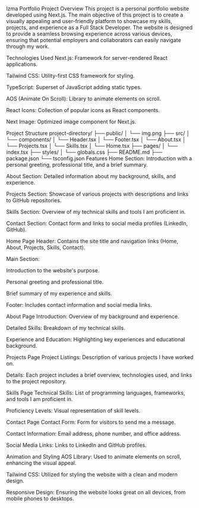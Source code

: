 Izma Portfolio
Project Overview
This project is a personal portfolio website developed using Next.js. The main objective of this project is to create a visually appealing and user-friendly platform to showcase my skills, projects, and experience as a Full Stack Developer. The website is designed to provide a seamless browsing experience across various devices, ensuring that potential employers and collaborators can easily navigate through my work.

Technologies Used
Next.js: Framework for server-rendered React applications.

Tailwind CSS: Utility-first CSS framework for styling.

TypeScript: Superset of JavaScript adding static types.

AOS (Animate On Scroll): Library to animate elements on scroll.

React Icons: Collection of popular icons as React components.

Next Image: Optimized image component for Next.js.

Project Structure
project-directory/
├── public/
│   └── img.png
├── src/
│   └── components/
│       └── Header.tsx
│       └── Footer.tsx
│       └── About.tsx
│       └── Projects.tsx
│       └── Skills.tsx
│       └── Home.tsx
├── pages/
│   └── index.tsx
├── styles/
│   └── globals.css
├── README.md
├── package.json
└── tsconfig.json
Features
Home Section: Introduction with a personal greeting, professional title, and a brief summary.

About Section: Detailed information about my background, skills, and experience.

Projects Section: Showcase of various projects with descriptions and links to GitHub repositories.

Skills Section: Overview of my technical skills and tools I am proficient in.

Contact Section: Contact form and links to social media profiles (LinkedIn, GitHub).

Home Page
Header: Contains the site title and navigation links (Home, About, Projects, Skills, Contact).

Main Section:

Introduction to the website's purpose.

Personal greeting and professional title.

Brief summary of my experience and skills.

Footer: Includes contact information and social media links.

About Page
Introduction: Overview of my background and experience.

Detailed Skills: Breakdown of my technical skills.

Experience and Education: Highlighting key experiences and educational background.

Projects Page
Project Listings: Description of various projects I have worked on.

Details: Each project includes a brief overview, technologies used, and links to the project repository.

Skills Page
Technical Skills: List of programming languages, frameworks, and tools I am proficient in.

Proficiency Levels: Visual representation of skill levels.

Contact Page
Contact Form: Form for visitors to send me a message.

Contact Information: Email address, phone number, and office address.

Social Media Links: Links to LinkedIn and GitHub profiles.

Animation and Styling
AOS Library: Used to animate elements on scroll, enhancing the visual appeal.

Tailwind CSS: Utilized for styling the website with a clean and modern design.

Responsive Design: Ensuring the website looks great on all devices, from mobile phones to desktops.